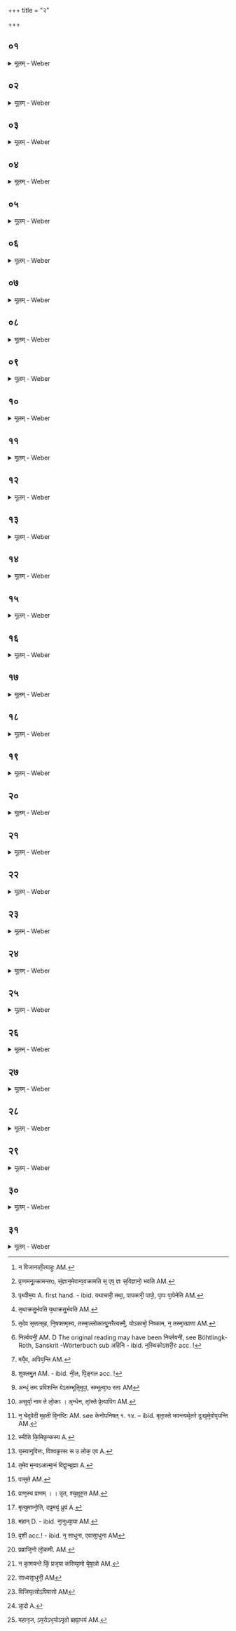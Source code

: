 +++
title = "२"

+++


##  ०१
<details><summary>मूलम् - Weber</summary>

स य᳘त्रायं᳘ शारीर᳘ आत्मा᳘बल्यं नी᳘त्य॥  
सम्मोह᳘मिव न्येत्य᳘थैनमेते᳘ प्राणा᳘ अभिसमा᳘यन्ति स᳘ एता᳘स्तेजोमात्राः᳘ समभ्याद᳘दानो हृ᳘दयमेॗवान्व᳘वक्रामति॥
</details>

##  ०२
<details><summary>मूलम् - Weber</summary>

स य᳘त्रैष चा᳘क्षुषः॥  
पु᳘रुषः प᳘राङ् पर्याव᳘र्ततेऽथा᳘रूपजो भवत्येकी᳘भवति न᳘ पश्यती᳘त्याहुरेकी᳘भवति न᳘ रसयती᳘त्याहुरेकी᳘भवति न᳘ वदती᳘त्याहुरेकी᳘भवति न᳘ शृणोती᳘त्याहुरेकी᳘भवति न᳘ मनुत इ᳘त्याहुरेकी᳘भवति न᳘ स्पृशती᳘त्याहुरेकी᳘भवति न वि᳘जानाती᳘त्याहुः [^wbr_1] ॥  

[^wbr_1]: न विजानाती᳘त्याहुः AM.
</details>

##  ०३
<details><summary>मूलम् - Weber</summary>

त᳘स्य हैत᳘स्य॥  
हृ᳘दयस्या᳘ग्रम् प्र᳘द्योतते ते᳘न प्रद्योते᳘नैष᳘ आत्मा नि᳘ष्क्रामति चक्षुष्टो᳘ वा मूर्ध्नो᳘ वान्ये᳘भ्यो वा शरीरदेशे᳘भ्यस्त᳘मुत्क्रा᳘मन्तम् प्राॗणोऽनू᳘त्क्रामति प्राण᳘मनूत्क्रा᳘मन्तᳫं [^wbr_2] स᳘र्वे प्राणा᳘ अनू᳘त्क्रामन्ति संज्ञा᳘नमेॗवान्व᳘वक्रामति स᳘ एष ज्ञः स᳘विज्ञानो भवति तं᳘ विद्याकर्म᳘णी समन्वा᳘रभेते पूर्वप्रज्ञा᳘ च॥  

[^wbr_2]: प्रा᳘णमनू᳘त्क्रामन्तᳫ, सं᳘ज्ञान᳘मेवान्व᳘वक्रामति स᳘ एष᳘ ज्ञः स᳘विज्ञानो᳘ भवति AM.
</details>

##  ०४
<details><summary>मूलम् - Weber</summary>

तद्य᳘था तृणजलायुका᳟॥  
तृ᳘णस्या᳘न्तं गॗत्वात्मा᳘नमुपसंह᳘रत्येव᳘मेॗवायम् पु᳘रुष इदं श᳘रीरं निहत्या᳘विद्यां गमयिॗत्वात्मा᳘नमुपस᳘ᳫं᳘हरति॥
</details>

##  ०५
<details><summary>मूलम् - Weber</summary>

तद्य᳘था पेशस्कारी᳟॥  
पे᳘शसो॥  
मा᳘त्रामपादा᳘यान्यन्न᳘वतरं कल्याण᳘तरं रूपं᳘ तनुत᳘ एव᳘मेॗवायम् पु᳘रुष इदं श᳘रीरं निहत्या᳘विद्यां गमयिॗत्वान्यन्न᳘वतरं रूपं᳘ तनुते पि᳘त्र्यं वा गन्धर्वं᳘ वा ब्राह्मं᳘ वा प्राजापत्यं᳘ वा दै᳘वं वा मानुषं᳘ वान्ये᳘भ्यो वा भूते᳘भ्यः॥
</details>

##  ०६
<details><summary>मूलम् - Weber</summary>

स वा᳘ अय᳘मात्मा᳟॥  
ब्र᳘ह्म विज्ञानम᳘यो मनोम᳘यो वाङ्म᳘यः प्राणम᳘यश्चक्षुर्म᳘यः श्रोत्रम᳘य आकाशम᳘यो वायुम᳘यस्तेजोम᳘य आपोम᳘यः पृथिवीम᳘यः [^wbr_3] क्रोधम᳘योऽक्रोधम᳘यो हर्षम᳘योऽहर्षम᳘यो धर्मम᳘योऽधर्मम᳘यः सर्वम᳘यस्त᳘द्यॗदेदम्म᳘योऽदोम᳘य इ᳘ति यथाकारी᳘ यथाचारी त᳘था भवति साधुकारी᳘ साधु᳘र्भवति पापकारी पा᳘पो भवति पु᳘ण्यः पु᳘ण्येन क᳘र्मणा भ᳘वति पा᳘पः पा᳘पेने᳘ति॥  

[^wbr_3]: पृथ्वीम᳘यः A. first hand. - ibid. यथाचारी᳘ तथा᳘, पापकारी᳘ पापो᳘, पा᳘पः पा᳘पेनेति AM.
</details>

##  ०७
<details><summary>मूलम् - Weber</summary>

अ᳘थो ख᳘ल्वाहुः॥  
कामम᳘य एॗवायम् पु᳘रुष इ᳘ति स य᳘थाकामो भ᳘वति त᳘थाक्रतुर्भवति [^wbr_4] य᳘थाक्रतुर्भ᳘वति तत्क᳘र्म कुरुते यत्क᳘र्म कुरुते त᳘दभिस᳘म्पद्यत इ᳘ति॥  

[^wbr_4]: त᳘थाक्रतु᳘र्भवति य᳘थाक्रतु᳘र्भवति AM.
</details>

##  ०८
<details><summary>मूलम् - Weber</summary>

त᳘देष श्लो᳘को भवति॥  
त᳘देव सत्त᳘त्सह क᳘र्मणैति लिङ्गम् म᳘नो य᳘त्र नि᳘षक्तमस्य॥  
प्राप्या᳘न्तं क᳘र्मणस्त᳘स्य यत्किं᳘ चेह᳘ करो᳘त्यय᳘म्॥  
त᳘स्माल्लोकात्पु᳘नरै᳘त्यस्मै᳘ लोका᳘य क᳘र्मण इ᳘ति नु᳘ काम᳘यमानो᳘ऽथाकाम᳘यमानोॗ योऽकामो नि᳘ष्काम आत्म᳘काम आप्त᳘कामो भ᳘वति न त᳘स्मात्प्राणा [^wbr_5] उ᳘त्क्रामन्त्य᳘त्रैव᳘ सम᳘वनीयन्ते ब्र᳘ह्मैव सन्ब्रह्मा᳘प्येति॥  

[^wbr_5]: त᳘देव स᳘त्तत्स᳘ह, नि᳘षक्तम᳘स्य, तस्मा᳘ल्लोकात्पु᳘नरैत्यस्मै᳘, योऽकामो᳘ निष्काम, न᳘ तस्मा᳘त्प्राणा AM.
</details>

##  ०९
<details><summary>मूलम् - Weber</summary>

त᳘देष श्लो᳘को भवति॥  
यदा स᳘र्वे प्रमुच्य᳘न्ते का᳘माॗ येऽस्य हृदि᳘ स्थिताः᳟॥  
अ᳘थ म᳘र्त्योऽमृ᳘तो भवत्य᳘त्र ब्र᳘ह्म स᳘मश्नुत इ᳘ति॥
</details>

##  १०
<details><summary>मूलम् - Weber</summary>

तद्य᳘थाहिनिर्ल्वयनी᳟ [^wbr_6] ॥  
वल्मी᳘के मृता प्र᳘त्यस्ता श᳘यीतैव᳘मेवेदं श᳘रीरं शेते᳘ऽथाय᳘मन᳘स्थिकोऽशरी᳘रः प्राज्ञ᳘ आत्मा ब्र᳘ह्मैव᳘ लोक᳘ एव᳘ सम्राडि᳘ति होवाच या᳘ज्ञवॗल्क्यः सोऽहम् भ᳘गवते सह᳘स्रं ददामी᳘ति होवाच जनको वै᳘देहः॥  

[^wbr_6]: निर्ल्वयनी᳘ AM. D The original reading may have been निर्व्लयनी, see Böhtlingk-Roth, Sanskrit -Wörterbuch sub अहिनि - ibid. न᳘स्थिकोऽशरी᳘रः acc. !
</details>

##  ११
<details><summary>मूलम् - Weber</summary>

तद᳘प्येते श्लो᳘काः॥  
अ᳘णुः प᳘न्था वि᳘तरः पुराणो मा᳘ᳫं᳘स्पृष्टो᳘ऽनुवित्तो म᳘यैव᳟ [^wbr_7] ॥  
ते᳘न धी᳘रा अ᳘पियन्ति ब्रह्मवि᳘द उत्क्र᳘म्य स्वर्गं᳘ लोक᳘मितो वि᳘मुक्ताः॥  

[^wbr_7]: मयै᳘व, अपिय᳘न्ति AM.
</details>

##  १२
<details><summary>मूलम् - Weber</summary>

त᳘स्मिञ्छुक्ल᳘मुत नी᳘लमाहुः पि᳘ङ्गलᳫं [^wbr_8] ह᳘रितं लो᳘हितं चएष प᳘न्था ब्र᳘ह्मणा हा᳘नुवित्तस्ते᳘नैति ब्रह्मवि᳘त्तैजसः᳘ पुण्यकृ᳘च्च॥  

[^wbr_8]: शुक्लमु᳘त AM. - ibid. नी᳘ल, पि᳘ङ्गल acc. !
</details>

##  १३
<details><summary>मूलम् - Weber</summary>

अन्धं त᳘मः प्र᳘विशन्ति ये᳘ऽसम्भूतिमुपा᳘सते॥  
त᳘तो भू᳘य इव ते त᳘मो य᳘ उ स᳘म्भूत्यां रताः᳟ [^wbr_9] ॥  

[^wbr_9]: अन्धं᳘ तमः प्रविशन्ति येऽसम्भूति᳘मुपा᳘, सम्भूत्या᳘ᳫ रताः AM
</details>

##  १४
<details><summary>मूलम् - Weber</summary>

असुॗर्या ना᳘म ते᳘ लोकाः᳟॥  
अन्धे᳘न त᳘मसा᳘वृताः॥  
तांस्ते प्रेत्या᳘पिगछन्त्य᳘विद्वांसोऽबुधा [^wbr_10] ज᳘नाः॥  

[^wbr_10]: असुर्या᳘ नाम ते लो᳘काः । अ᳘न्धेन, तां᳘स्ते प्रे᳘त्यापिग AM.
</details>

##  १५
<details><summary>मूलम् - Weber</summary>

त᳘देव स᳘न्तस्त᳘दु त᳘द्भवामो न चेद᳘वेदी महती वि᳘नष्टिःये त᳘द्विदु᳘रमृ᳘तास्ते᳘ भवन्त्यथे᳘तरे दुःख᳘मेवो᳘पयन्ति [^wbr_11] ॥  

[^wbr_11]: न᳘ चेद᳘वेदी म᳘हती वि᳘नष्टिः AM. see केनोपनिषत् १. १४. – ibid. मृता᳘स्ते भवन्त्यथे᳘तरे दुःख᳘मे᳘वोप᳘यन्ति AM.
</details>

##  १६
<details><summary>मूलम् - Weber</summary>

आत्मा᳘नं चे᳘द्विजानीया᳘दय᳘मस्मी᳘ति पु᳘रुषः॥  
कि᳘मिछन्क᳘स्य [^wbr_12] का᳘माय श᳘रीरम᳘नु सं᳘चरेत्॥  

[^wbr_12]: स्मीति कि᳘मिछ᳘न्कस्य A.
</details>

##  १७
<details><summary>मूलम् - Weber</summary>

यस्या᳘नुवित्तः प्र᳘तिबुद्ध आॗत्मास्मि᳘न्त्संदेहे ग᳘हने प्र᳘विष्टः॥  
स᳘ विश्वकृत्स ह स᳘र्वस्य कर्ता त᳘स्य लोकः स᳘ उ लोक᳘ एव᳟ [^wbr_13] ॥  

[^wbr_13]: य᳘स्यानुवित्तः, विश्वकृ᳘त्सः स उ लोक᳘ एव A.
</details>

##  १८
<details><summary>मूलम् - Weber</summary>

यॗदैत᳘मनुप᳘श्यति॥  
आत्मा᳘नं देवम᳘ञ्जसा ई᳘शानम् भूतभव्य᳘स्य न त᳘दा वि᳘चिकित्सति॥
</details>

##  १९
<details><summary>मूलम् - Weber</summary>

य᳘स्मिन्प᳘ञ्च पञ्चजनाः᳘ आकाश᳘श्च प्र᳘तिष्ठितः॥  
त᳘मेव᳘ मन्य आत्मा᳘नं विद्वान्ब्र᳘ह्मामृ᳘तोऽमृ᳘तम् [^wbr_14] ॥  

[^wbr_14]: त᳘मेव म᳘न्यऽआत्मा᳘नं विद्वा᳘न्ब्र᳘ह्मा A.
</details>

##  २०
<details><summary>मूलम् - Weber</summary>

य᳘स्माद᳘र्वाक्संवत्सरो᳘ऽहोभिः परिव᳘र्तते॥  
त᳘द्देवा ज्यो᳘तिषां ज्यो᳘तिरा᳘युॗर्ह्योपा᳘सतेऽमृ᳘तम् [^wbr_15] ॥ 

[^wbr_15]: पास᳘ते AM.
</details>

##  २१
<details><summary>मूलम् - Weber</summary>

प्राण᳘स्य प्राण᳘म् [^wbr_16] ॥  
उत च᳘क्षुषश्च᳘क्षुरुत श्रो᳘त्रस्य श्रो᳘त्रम᳘न्नस्या᳘न्नम् म᳘नसो ये म᳘नो विदुः᳟॥  
ते नि᳘चिक्युर्ब्र᳘ह्म पुराणम᳘ग्र्यम् म᳘नसैॗवाॗप्त᳘व्यं नेह ना᳘नास्ति किं᳘ चन᳟॥  

[^wbr_16]: प्राण᳘स्य प्राणम् । । उ᳘त, श्च᳘क्षुरु᳘त AM.
</details>

##  २२
<details><summary>मूलम् - Weber</summary>

मृत्योः स᳘ मृत्यु᳘माप्नोति य᳘ इह ना᳘नेव प᳘श्यति॥  
म᳘नसैॗवानुद्रष्ट᳘व्यमेत᳘दप्र᳘मयं ध्रुव᳘म् [^wbr_17] ॥  

[^wbr_17]: मृत्युमाप्नो᳘ति, दप्र᳘मयं᳘ ध्रुवं A.
</details>

##  २३
<details><summary>मूलम् - Weber</summary>

वि᳘रजः प᳘र आकाशा᳘त्॥  
अज᳘ आत्मा᳘ महा᳘ ध्रुवः᳟॥  
त᳘मेव धी᳘रो विज्ञा᳘य प्रज्ञां᳘ कुर्वीत ब्राह्मणः᳟॥  
ना᳘नुध्यायाद्बहूञ्छ᳘ब्दान्वाचो᳘ [^wbr_18] विग्ला᳘पनᳫं हि तदि᳘ति॥  

[^wbr_18]: महान् D. - ibid. ना᳘नुध्या᳘या AM.
</details>

##  २४
<details><summary>मूलम् - Weber</summary>

स वा᳘ अय᳘मात्मा᳟॥  
स᳘र्वस्य व᳘शी [^wbr_19] स᳘र्वस्ये᳘शानः स᳘र्वस्या᳘धिपतिः स᳘र्वमिदम् प्र᳘शास्ति य᳘दिदं किं᳘ च स न᳘ साधु᳘ना क᳘र्मणा भू᳘याॗन्नोऽएॗवासाधु᳘ना क᳘नीयानेष᳘ भूताधिपति᳘रेष᳘ लोकेश्वर᳘ एष᳘ लोकपालः स से᳘तुर्वि᳘धरण एषां᳘ लोका᳘नाम᳘सम्भेदाय॥  

[^wbr_19]: व᳘शी acc.! - ibid. न᳘ साधुना, एवासा᳘धुना AM
</details>

##  २५
<details><summary>मूलम् - Weber</summary>

त᳘मेतं᳘ वेदानुवचने᳘न विविदिष᳘न्ति॥  
ब्रह्मच᳘र्येण त᳘पसा श्रद्ध᳘या यज्ञेना᳘नाशकेन चैत᳘मेव᳘ विदित्वा᳘ मुनि᳘र्भवत्येत᳘मेव᳘ प्रव्रा᳘जिनो लोक᳘मीप्स᳘न्तः [^wbr_20] प्र᳘व्रजन्ति॥  

[^wbr_20]: प्रव्राजि᳘नो लो᳘कमी. AM.
</details>

##  २६
<details><summary>मूलम् - Weber</summary>

एत᳘द्ध स्म वै तत्पू᳘र्वे ब्राह्मणाः᳟॥  
अनूचाना᳘ विद्वा᳘ᳫं᳘सः प्रजां न᳘ कामयन्ते कि᳘म् प्रज᳘या करिष्यामो ये᳘षां नोऽय᳘माॗत्मायं᳘ [^wbr_21] लोक इ᳘ति ते᳘ ह स्म पुत्रैषणा᳘याश्च वित्तैषणा᳘याश्च लोकैषणा᳘याश्च व्युत्थाया᳘थ भिक्षाच᳘र्यं चरन्ति याॗ ह्येव᳘ पुत्रैषणा सा᳘ वित्तैषणा या᳘ वित्तैषणा सा᳘ लोकैषॗणोभेॗ ह्येते ए᳘षणे एव भ᳘वतः॥  

[^wbr_21]: न का᳘मयन्ते किं᳘ प्रज᳘या करिष्या᳘मो ये᳘षा᳘न्नो AM.
</details>

##  २७
<details><summary>मूलम् - Weber</summary>

स᳘ एष ने᳘ति ने᳘त्यात्मा᳟॥  
अ᳘गृह्यो न हि᳘ गृह्यते᳘ऽशीर्यो न हि शी᳘र्यते᳘ऽसङ्गो᳘ऽसितो न᳘ सज्य᳘ते न व्य᳘थत इत्य᳘तः पा᳘पम᳘करवमित्य᳘तः कल्या᳘णम᳘करवमि᳘त्युभे᳘ उभेॗ ह्येष᳘ एते त᳘रत्यमृ᳘तः साध्वसाधु᳘नीॗ [^wbr_22] नैनं कृताकृते᳘ तपतोॗ नास्य के᳘न चन क᳘र्मणा लोको᳘ मीयते॥  

[^wbr_22]: साध्वसा᳘धुनी᳘ AM
</details>

##  २८
<details><summary>मूलम् - Weber</summary>

त᳘देत᳘दृॗचाॗभ्युक्तम्॥  
एष नि᳘त्यो महिमा᳘ ब्राह्मण᳘स्य न क᳘र्मणा वर्धतेॗ नो क᳘नीयान्॥  
त᳘स्यैव᳘ स्यात्पदवित्तं᳘ विद्वित्वा न क᳘र्मणा लिप्यते पा᳘पकेने᳘ति त᳘स्मादेवंवि᳘छ्रान्तो᳘ दान्त᳘ उपरत᳘स्तितिक्षुः᳘ श्रद्धा᳘वित्तो भूॗत्वात्म᳘न्येॗवात्मा᳘नम् पश्येत्स᳘र्वमेनम् पश्यति स᳘र्वोऽस्यात्मा᳘ भवति स᳘र्वस्यात्मा᳘ भवति स᳘र्वम् पाप्मा᳘नं तरतिॗ नैनम् पाप्मा᳘ तरति स᳘र्वम् पाप्मा᳘नं तपतिॗ नैनम् पाप्मा᳘ तपति विपापो᳘ विजरो᳘ विजिघॗत्सोऽपिपासो᳘ [^wbr_23] ब्राह्मणो᳘ भवति य᳘ एवं वे᳘द॥  

[^wbr_23]: विजिघ᳘त्सोऽपिपासो AM
</details>

##  २९
<details><summary>मूलम् - Weber</summary>

स वा᳘ एष᳘ महा᳘नज᳘ आॗत्मा॥  
अन्नादो᳘ वसुदा᳘नः स यो᳘ हैव᳘मेत᳘म् महा᳘न्तमज᳘मात्मा᳘नमन्नादं᳘ [^wbr_24] वसुदा᳘नं वे᳘द विन्द᳘तेव᳘सु॥  

[^wbr_24]: न्ना᳘दो A.
</details>

##  ३०
<details><summary>मूलम् - Weber</summary>

स वा᳘ एष᳘ महा᳘नज᳘ आॗत्मा॥  
अज᳘रोऽम᳘रोऽभ᳘योऽमृ᳘तो ब्रह्मा᳘भयं [^wbr_25] वै᳘ जनक प्रा᳘प्तोऽसी᳘ति होवाच या᳘ज्ञवॗल्क्यः सोऽहम् भ᳘गवते विदेहा᳘न्ददामि मां चा᳘पि सह दा᳘स्याये᳘ति॥  

[^wbr_25]: महान᳘ज, ऽम᳘रोऽभ᳘योऽमृ᳘तो ब्रह्मा᳘भयं AM.
</details>

##  ३१
<details><summary>मूलम् - Weber</summary>

स वा᳘ एष᳘ महा᳘नज᳘ आॗत्मा॥  
अज᳘रोऽम᳘रोऽभ᳘योऽमृ᳘तो ब्रह्मा᳘भयं वै ब्रह्मा᳘भयᳫं हि वै ब्र᳘ह्म भ᳘वति य᳘ एवं वे᳘द॥
</details>